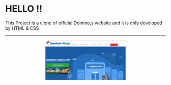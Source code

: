 <h1>HELLO !! </h1>
 <p>This Project is a clone of official Domino,s website and it is only developed by HTML & CSS</p>
<hr>
<p align="center">
 <img width="50%" src="picture/domino.png">
</p>

